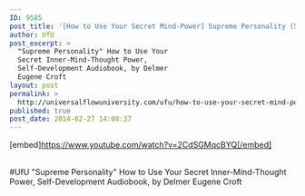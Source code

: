 ```yaml
---
ID: 9585
post_title: '[How to Use Your Secret Mind-Power] Supreme Personality (Self-Development ) #UfU'
author: UfU
post_excerpt: >
  "Supreme Personality" How to Use Your
  Secret Inner-Mind-Thought Power,
  Self-Development Audiobook, by Delmer
  Eugene Croft
layout: post
permalink: >
  http://universalflowuniversity.com/ufu/how-to-use-your-secret-mind-power-supreme-personality-self-development-ufu/
published: true
post_date: 2014-02-27 14:08:37
---
```

[embed]https://www.youtube.com/watch?v=2CdSGMqcBYQ[/embed]</br></br>
<p>#UfU "Supreme Personality" How to Use Your Secret Inner-Mind-Thought Power, Self-Development Audiobook, by Delmer Eugene Croft </p>